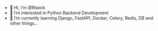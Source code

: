 - 👋 Hi, I’m @Riwick
- 👀 I’m interested in Python Backend Development
- 🌱 I’m currently learning Django, FastAPI, Docker, Celery, Redis, DB and other things...

<!---
Riwick/Riwick is a ✨ special ✨ repository because its `README.md` (this file) appears on your GitHub profile.
You can click the Preview link to take a look at your changes.
--->
